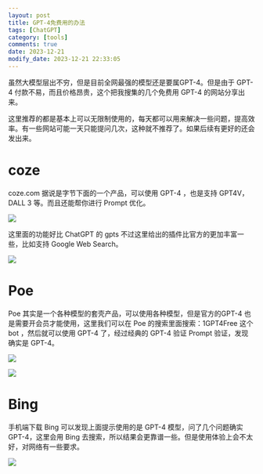 ```yaml
---
layout: post
title: GPT-4免费用的办法
tags: [ChatGPT]
category: [tools]
comments: true
date: 2023-12-21
modify_date: 2023-12-21 22:33:05
---
```


虽然大模型层出不穷，但是目前全网最强的模型还是要属GPT-4。但是由于 GPT-4 付款不易，而且价格昂贵，这个把我搜集的几个免费用 GPT-4 的网站分享出来。

这里推荐的都是基本上可以无限制使用的，每天都可以用来解决一些问题，提高效率。有一些网站可能一天只能提问几次，这种就不推荐了。如果后续有更好的还会发出来。

# coze

coze.com  据说是字节下面的一个产品，可以使用 GPT-4 ，也是支持 GPT4V，DALL 3 等。而且还能帮你进行 Prompt 优化。

![](https://cdn.jsdelivr.net/gh/gongchunru/image/img/202312212248623.png)

这里面的功能好比 ChatGPT 的 gpts 不过这里给出的插件比官方的更加丰富一些，比如支持 Google Web Search。

![](https://cdn.jsdelivr.net/gh/gongchunru/image/img/202312212244931.png)



#  Poe

Poe 其实是一个各种模型的套壳产品，可以使用各种模型，但是官方的GPT-4 也是需要开会员才能使用，这里我们可以在 Poe 的搜索里面搜索：1GPT4Free 这个bot ，然后就可以使用 GPT-4 了，经过经典的 GPT-4 验证 Prompt 验证，发现确实是 GPT-4。

![](https://cdn.jsdelivr.net/gh/gongchunru/image/img/202312212253202.png)

![](https://cdn.jsdelivr.net/gh/gongchunru/image/img/202312212250011.png)

# Bing 

手机端下载 Bing 可以发现上面提示使用的是 GPT-4 模型，问了几个问题确实 GPT-4，这里会用 Bing 去搜索，所以结果会更靠谱一些。但是使用体验上会不太好，对网络有一些要求。

![](https://cdn.jsdelivr.net/gh/gongchunru/image/img/202312212316652.JPEG)

